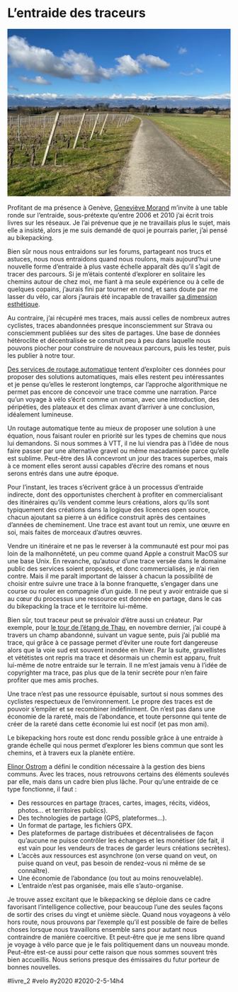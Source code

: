 # L’entraide des traceurs

![La Croix de Rozon](_i/IMG_9097.webp)

Profitant de ma présence à Genève, [Geneviève Morand](https://www.rezonance.ch/) m’invite à une table ronde sur l’entraide, sous-prétexte qu’entre 2006 et 2010 j’ai écrit trois livres sur les réseaux. Je l’ai prévenue que je ne travaillais plus le sujet, mais elle a insisté, alors je me suis demandé de quoi je pourrais parler, j’ai pensé au bikepacking.

Bien sûr nous nous entraidons sur les forums, partageant nos trucs et astuces, nous nous entraidons quand nous roulons, mais aujourd’hui une nouvelle forme d’entraide à plus vaste échelle apparaît dès qu’il s’agit de tracer des parcours. Si je m’étais contenté d’explorer en solitaire les chemins autour de chez moi, me fiant à ma seule expérience ou à celle de quelques copains, j’aurais fini par tourner en rond, et sans doute par me lasser du vélo, car alors j’aurais été incapable de travailler [sa dimension esthétique](../../2018/12/etre-territoire.md).

Au contraire, j’ai récupéré mes traces, mais aussi celles de nombreux autres cyclistes, traces abandonnées presque inconsciemment sur Strava ou consciemment publiées sur des sites de partages. Une base de données hétéroclite et décentralisée se construit peu à peu dans laquelle nous pouvons piocher pour construire de nouveaux parcours, puis les tester, puis les publier à notre tour.

[Des services de routage automatique](../../2019/9/vtt-gravel-bikepacking-que-vaut-le-routage-automatique.md) tentent d’exploiter ces données pour proposer des solutions automatiques, mais elles restent peu intéressantes et je pense qu’elles le resteront longtemps, car l’approche algorithmique ne permet pas encore de concevoir une trace comme une narration. Parce qu’un voyage à vélo s’écrit comme un roman, avec une introduction, des péripéties, des plateaux et des climax avant d’arriver à une conclusion, idéalement lumineuse.

Un routage automatique tente au mieux de proposer une solution à une équation, nous faisant rouler en priorité sur les types de chemins que nous lui demandons. Si nous sommes à VTT, il ne lui viendra pas à l’idée de nous faire passer par une alternative gravel ou même macadamisée parce qu’elle est sublime. Peut-être des IA concevront un jour des traces superbes, mais à ce moment elles seront aussi capables d’écrire des romans et nous serons entrés dans une autre époque.

Pour l’instant, les traces s’écrivent grâce à un processus d’entraide indirecte, dont des opportunistes cherchent à profiter en commercialisant des itinéraires qu’ils vendent comme leurs créations, alors qu’ils sont typiquement des créations dans la logique des licences open source, chacun ajoutant sa pierre à un édifice construit après des centaines d’années de cheminement. Une trace est avant tout un remix, une œuvre en soi, mais faites de morceaux d’autres œuvres.

Vendre un itinéraire et ne pas le reverser à la communauté est pour moi pas loin de la malhonnêteté, un peu comme quand Apple a construit MacOS sur une base Unix. En revanche, qu’autour d’une trace versée dans le domaine public des services soient proposés, et donc commercialisés, je n’ai rien contre. Mais il me paraît important de laisser à chacun la possibilité de choisir entre suivre une trace à la bonne franquette, s’engager dans une course ou rouler en compagnie d’un guide. Il ne peut y avoir entraide que si au cœur du processus une ressource est donnée en partage, dans le cas du bikepacking la trace et le territoire lui-même.

Bien sûr, tout traceur peut se prévaloir d’être aussi un créateur. Par exemple, pour [le tour de l’étang de Thau](../../2019/11/gravel-le-tour-de-letang.md), en novembre dernier, j’ai coupé à travers un champ abandonné, suivant un vague sente, puis j’ai publié ma trace, qui grâce à ce passage permet d’éviter une route fort dangereuse alors que la voie sud est souvent inondée en hiver. Par la suite, gravellistes et vététistes ont repris ma trace et désormais un chemin est apparu, fruit lui-même de notre entraide sur le terrain. Il ne m’est jamais venu à l’idée de copyrighter ma trace, pas plus que de la tenir secrète pour n’en faire profiter que mes amis proches.

Une trace n’est pas une ressource épuisable, surtout si nous sommes des cyclistes respectueux de l’environnement. Le propre des traces est de pouvoir s’empiler et se recombiner indéfiniment. On n’est pas dans une économie de la rareté, mais de l’abondance, et toute personne qui tente de créer de la rareté dans cette économie lui est nocif (et pas mon ami).

Le bikepacking hors route est donc rendu possible grâce à une entraide à grande échelle qui nous permet d’explorer les biens commun que sont les chemins, et à travers eux la planète entière.

[Elinor Ostrom](https://fr.wikipedia.org/wiki/Elinor_Ostrom) a défini le condition nécessaire à la gestion des biens communs. Avec les traces, nous retrouvons certains des éléments soulevés par elle, mais dans un cadre bien plus lâche. Pour qu’une entraide de ce type fonctionne, il faut :

* Des ressources en partage (traces, cartes, images, récits, vidéos, photos… et territoires publics).
* Des technologies de partage (GPS, plateformes…).
* Un format de partage, les fichiers GPX.
* Des plateformes de partage distribuées et décentralisées de façon qu’aucune ne puisse contrôler les échanges et les monétiser (de fait, il est vain pour les vendeurs de traces de garder leurs créations secrètes).
* L’accès aux ressources est asynchrone (on verse quand on veut, on puise quand on veut, pas besoin de rendez-vous ni même de se connaître).
* Une économie de l’abondance (ou tout au moins renouvelable).
* L’entraide n’est pas organisée, mais elle s’auto-organise.

Je trouve assez excitant que le bikepacking se déploie dans ce cadre favorisant l’intelligence collective, pour beaucoup l’une des seules façons de sortir des crises du vingt et unième siècle. Quand nous voyageons à vélo hors route, nous prouvons par l’exemple qu’il est possible de faire de belles choses lorsque nous travaillons ensemble sans pour autant nous contraindre de manière coercitive. Et peut-être que je me sens libre quand je voyage à vélo parce que je le fais politiquement dans un nouveau monde. Peut-être est-ce aussi pour cette raison que nous sommes souvent très bien accueillis. Nous serions presque des émissaires du futur porteur de bonnes nouvelles.



#livre_2 #velo #y2020 #2020-2-5-14h4
